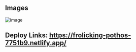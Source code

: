 ## Images

![image](https://github.com/user-attachments/assets/6480e8b2-b22e-4719-8d08-0e29e46d7e4c)

## Deploy Links: https://frolicking-pothos-7751b9.netlify.app/
